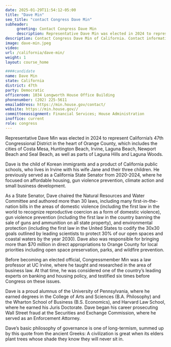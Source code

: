 ```yaml
---
date: 2025-01-29T11:54:12-05:00
title: "Dave Min"
seo_title: "contact Congress Dave Min"
subheader:
     greeting: Contact Congress Dave Min
     description: Representative Dave Min was elected in 2024 to represent California’s 47th Congressional District in the heart of Orange County, which includes the cities of Costa Mesa, Huntington Beach, Irvine, Laguna Beach, Newport Beach and Seal Beach, as well as parts of Laguna Hills and Laguna Woods.
description: Contact Congress Dave Min of California. Contact information for Dave Min includes email address, phone number, and mailing address.
image: dave-min.jpeg
video:
url: /california/dave-min/
weight: 1
layout: course_home

####candidate
name: Dave Min
state: California
district: 47th
party: Democratic
officeroom: 1034 Longworth House Office Building
phonenumber: (202) 225-5611
emailaddress: https://min.house.gov/contact/
website: https://min.house.gov//
committeeassignment: Financial Services; House Administration
inoffice: current
role: congress
---
```

Representative Dave Min was elected in 2024 to represent California’s 47th Congressional District in the heart of Orange County, which includes the cities of Costa Mesa, Huntington Beach, Irvine, Laguna Beach, Newport Beach and Seal Beach, as well as parts of Laguna Hills and Laguna Woods.

Dave is the child of Korean immigrants and a product of California public schools, who lives in Irvine with his wife Jane and their three children. He previously served as a California State Senator from 2020-2024, where he focused on affordable housing, gun violence prevention, climate action and small business development.

As a State Senator, Dave chaired the Natural Resources and Water Committee and authored more than 30 laws, including many first-in-the-nation bills in the areas of domestic violence (including the first law in the world to recognize reproductive coercion as a form of domestic violence), gun violence prevention (including the first law in the country banning the sale of guns and ammunition on all state property), and environmental protection (including the first law in the United States to codify the 30x30 goals outlined by leading scientists to protect 30% of our open spaces and coastal waters by the year 2030). Dave also was responsible for bringing more than $70 million in direct appropriations to Orange County for local priorities including open space preservation, parks, and wildfire prevention.

Before becoming an elected official, Congressmember Min was a law professor at UC Irvine, where he taught and researched in the area of business law. At that time, he was considered one of the country’s leading experts on banking and housing policy, and testified six times before Congress on these issues.

Dave is a proud alumnus of the University of Pennsylvania, where he earned degrees in the College of Arts and Sciences (B.A. Philosophy) and the Wharton School of Business (B.S. Economics), and Harvard Law School, where he earned his Juris Doctorate. Dave began his career prosecuting Wall Street fraud at the Securities and Exchange Commission, where he served as an Enforcement Attorney.

Dave’s basic philosophy of governance is one of long-termism, summed up by this quote from the ancient Greeks: A civilization is great when its elders plant trees whose shade they know they will never sit in.
